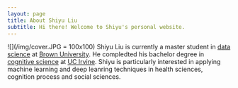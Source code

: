 ```yaml
---
layout: page
title: About Shiyu Liu
subtitle: Hi there! Welcome to Shiyu's personal website.
---
```



![](/img/cover.JPG = 100x100)
Shiyu Liu is currently a master student in [data science](dsi.brown.edu) at [Brown University](http://brown.edu). He compledted his bachelor degree in [cognitive science](https://www.cogsci.uci.edu/) at [UC Irvine](uci.edu). Shiyu is particularly interested in applying machine learning and deep leanring techniques in health sciences, cognition process and social sciences. 




<script type="text/javascript" src="//rf.revolvermaps.com/0/0/6.js?i=5r3v0e1klp6&amp;m=0&amp;c=007eff&amp;cr1=ffc000&amp;f=arial&amp;l=0&amp;rs=30&amp;as=30" async="async"></script>

